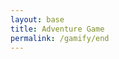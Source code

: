 ```yaml
---
layout: base
title: Adventure Game
permalink: /gamify/end
---
```


<div id="gameContainer">
    <div id="promptDropDown" class="promptDropDown" style="z-index: 9999"></div>
    <canvas id='gameCanvas'></canvas>
</div>

<script type="module">
    // Adnventure Game assets locations
    import Game from "{{site.baseurl}}/assets/js/adventureGame/Game.js";
    import GameLevelEnd from "{{site.baseurl}}/assets/js/adventureGame/GameLevelEnd.js";
    import { pythonURI, javaURI, fetchOptions } from '{{site.baseurl}}/assets/js/api/config.js';

    const gameLevelClasses = [GameLevelEnd];

    const instructionsStyle = `
        position: fixed;
        top: 50%;
        left: 50%;
        transform: translate(-50%, -50%);
        background: linear-gradient(135deg, black, purple);
        color: white;
        padding: 30px;
        border-radius: 15px;
        z-index: 1000;
        max-width: 600px;
        width: 90%;
        font-family: 'Press Start 2P', cursive;
        border: 3px solid purple;
        box-shadow: 0 0 20px rgba(128, 0, 128, 0.5);
    `;

    const instructionsHTML = `
        <h2 style="color: purple; margin-bottom: 15px; text-align: center;">Welcome to the END!!!!</h2>
        <div style="margin-bottom: 15px;">
            <h3 style="color: purple;">Controls:</h3>
            <p>• WASD - Move</p>
            <p>• WASD - Move (Steve)</p>
            <p>• IJKL - Move (Alex)</p>
            <p>• WASD - Move (Steve)</p>
            <p>• IJKL - Move (Alex)</p>
            <p>• E/U - Interact with NPCs</p>
            <p>• ESC - Exit mini-games/End the level (no pun intended)</p>
        </div>
        <div style="margin-bottom: 15px;">
            <h3 style="color: purple;">NPCs:</h3>
            <p>• Tux: ...</p>
        </div>
        <div style="text-align: center;">
            <button id="startGameBtn" style="
                background: purple;
                color: white;
                border: none;
                padding: 8px 16px;
                border-radius: 5px;
                cursor: pointer;
                font-family: 'Press Start 2P', cursive;
                font-size: 12px;
                transition: all 0.3s ease;
            ">Start Game</button>
        </div>
    `;
    // Create the content

    // Web Server Environment data
    const environment = {
        path:"{{site.baseurl}}",
        pythonURI: pythonURI,
        javaURI: javaURI,
        fetchOptions: fetchOptions,
        gameContainer: document.getElementById("gameContainer"),
        gameCanvas: document.getElementById("gameCanvas"),
        instructionsStyle: instructionsStyle,
        instructionsHTML: instructionsHTML,
        gameLevelClasses: gameLevelClasses

    }
    // Launch Adventure Game
    Game.main(environment);
</script>

